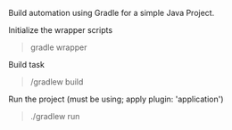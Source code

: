 Build automation using Gradle for a simple Java Project.

Initialize the wrapper scripts

> gradle wrapper

Build task

> /gradlew build

Run the project (must be using; apply plugin: 'application')

> ./gradlew run
